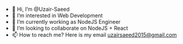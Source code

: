 - 👋 Hi, I’m @Uzair-Saeed
- 👀 I’m interested in Web Development
- 🌱 I’m currently working as NodeJS Engineer
- 💞️ I’m looking to collaborate on NodeJS + React
- 📫 How to reach me? Here is my email uzairsaeed2015@gmail.com

<!---
Uzair-Saeed/Uzair-Saeed is a ✨ special ✨ repository because its `README.md` (this file) appears on your GitHub profile.
You can click the Preview link to take a look at your changes.
--->
